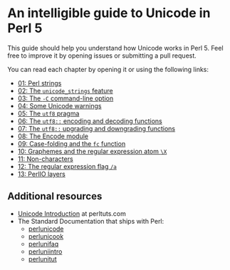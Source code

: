 # An intelligible guide to Unicode in Perl 5

This guide should help you understand how Unicode works in Perl 5. Feel free
to improve it by opening issues or submitting a pull request.

You can read each chapter by opening it or using the following links:

* [01: Perl strings](01-Perl-strings.mkdn)
* [02: The `unicode_strings` feature](02-unicode_strings.mkdn)
* [03: The `-C` command-line option](03-dash-C-CLI.mkdn)
* [04: Some Unicode warnings](04-Unicode-warnings.mkdn)
* [05: The `utf8` pragma](05-utf8-pragma.mkdn)
* [06: The `utf8::` encoding and decoding functions](06-encoding-decoding-functions.mkdn)
* [07: The `utf8::` upgrading and downgrading functions](07-upgrading-downgrading-functions.mkdn)
* [08: The Encode module](08-Encode-module.mkdn)
* [09: Case-folding and the `fc` function](09-Case-folding.mkdn)
* [10: Graphemes and the regular expression atom `\X`](10-Graphemes.mkdn)
* [11: Non-characters](11-Non-characters.mkdn)
* [12: The regular expression flag `/a`](12-regular-expression-flag-a.mkdn)
* [13: PerlIO layers](13-perlio-layers.mkdn)

## Additional resources

* [Unicode Introduction](http://dev.perltuts.com/tutorials/unicode-introduction) at perltuts.com
* The Standard Documentation that ships with Perl:
    * [perlunicode](https://metacpan.org/pod/distribution/perl/pod/perlunicode.pod)
    * [perlunicook](https://metacpan.org/pod/distribution/perl/pod/perlunicook.pod)
    * [perlunifaq](https://metacpan.org/pod/distribution/perl/pod/perlunifaq.pod)
    * [perluniintro](https://metacpan.org/pod/distribution/perl/pod/perluniintro.pod)
    * [perlunitut](https://metacpan.org/pod/distribution/perl/pod/perlunitut.pod)
